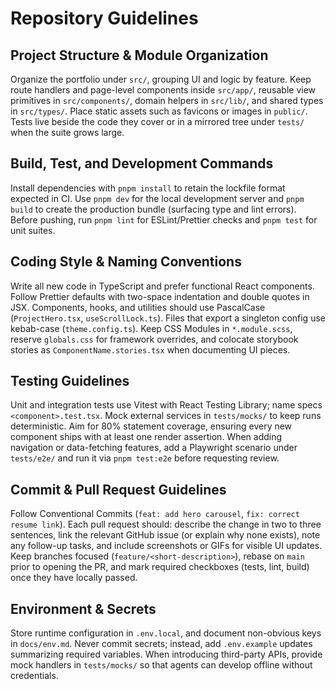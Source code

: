 # Repository Guidelines

## Project Structure & Module Organization
Organize the portfolio under `src/`, grouping UI and logic by feature. Keep route handlers and page-level components inside `src/app/`, reusable view primitives in `src/components/`, domain helpers in `src/lib/`, and shared types in `src/types/`. Place static assets such as favicons or images in `public/`. Tests live beside the code they cover or in a mirrored tree under `tests/` when the suite grows large.

## Build, Test, and Development Commands
Install dependencies with `pnpm install` to retain the lockfile format expected in CI. Use `pnpm dev` for the local development server and `pnpm build` to create the production bundle (surfacing type and lint errors). Before pushing, run `pnpm lint` for ESLint/Prettier checks and `pnpm test` for unit suites.

## Coding Style & Naming Conventions
Write all new code in TypeScript and prefer functional React components. Follow Prettier defaults with two-space indentation and double quotes in JSX. Components, hooks, and utilities should use PascalCase (`ProjectHero.tsx`, `useScrollLock.ts`). Files that export a singleton config use kebab-case (`theme.config.ts`). Keep CSS Modules in `*.module.scss`, reserve `globals.css` for framework overrides, and colocate storybook stories as `ComponentName.stories.tsx` when documenting UI pieces.

## Testing Guidelines
Unit and integration tests use Vitest with React Testing Library; name specs `<component>.test.tsx`. Mock external services in `tests/mocks/` to keep runs deterministic. Aim for 80% statement coverage, ensuring every new component ships with at least one render assertion. When adding navigation or data-fetching features, add a Playwright scenario under `tests/e2e/` and run it via `pnpm test:e2e` before requesting review.

## Commit & Pull Request Guidelines
Follow Conventional Commits (`feat: add hero carousel`, `fix: correct resume link`). Each pull request should: describe the change in two to three sentences, link the relevant GitHub issue (or explain why none exists), note any follow-up tasks, and include screenshots or GIFs for visible UI updates. Keep branches focused (`feature/<short-description>`), rebase on `main` prior to opening the PR, and mark required checkboxes (tests, lint, build) once they have locally passed.

## Environment & Secrets
Store runtime configuration in `.env.local`, and document non-obvious keys in `docs/env.md`. Never commit secrets; instead, add `.env.example` updates summarizing required variables. When introducing third-party APIs, provide mock handlers in `tests/mocks/` so that agents can develop offline without credentials.
